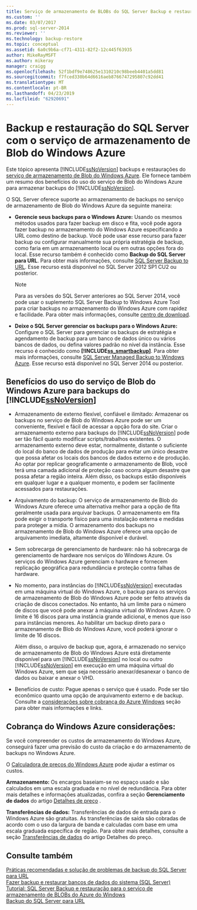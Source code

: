 ```yaml
---
title: Serviço de armazenamento de BLOBs do SQL Server Backup e restauração com o Windows Azure | Microsoft Docs
ms.custom: ''
ms.date: 03/07/2017
ms.prod: sql-server-2014
ms.reviewer: ''
ms.technology: backup-restore
ms.topic: conceptual
ms.assetid: 6a0c9b6a-cf71-4311-82f2-12c445f63935
author: MikeRayMSFT
ms.author: mikeray
manager: craigg
ms.openlocfilehash: 52f1bdf9e748625e1310210c98beeb4401a5dd81
ms.sourcegitcommit: f7fced330b64d6616aeb8766747295807c92dd41
ms.translationtype: MT
ms.contentlocale: pt-BR
ms.lasthandoff: 04/23/2019
ms.locfileid: "62920691"
---
```

# <a name="sql-server-backup-and-restore-with-windows-azure-blob-storage-service"></a>Backup e restauração do SQL Server com o serviço de armazenamento de Blob do Windows Azure
  Este tópico apresenta [!INCLUDE[ssNoVersion](../../includes/ssnoversion-md.md)] backups e restaurações do [serviço de armazenamento de Blob do Windows Azure](http://www.windowsazure.com/develop/net/how-to-guides/blob-storage/). Ele fornece também um resumo dos benefícios do uso do serviço de Blob do Windows Azure para armazenar backups do [!INCLUDE[ssNoVersion](../../includes/ssnoversion-md.md)].  
  
 O SQL Server oferece suporte ao armazenamento de backups no serviço de armazenamento de Blob do Windows Azure da seguinte maneira:  
  
-   **Gerencie seus backups para o Windows Azure:** Usando os mesmos métodos usados para fazer backup em disco e fita, você pode agora fazer backup no armazenamento do Windows Azure especificando a URL como destino de backup.  Você pode usar esse recurso para fazer backup ou configurar manualmente sua própria estratégia de backup, como faria em um armazenamento local ou em outras opções fora do local. Esse recurso também é conhecido como **Backup do SQL Server para URL**. Para obter mais informações, consulte [SQL Server Backup to URL](sql-server-backup-to-url.md). Esse recurso está disponível no SQL Server 2012 SP1 CU2 ou posterior.  
  
    > [!NOTE]  
    >  Para as versões do SQL Server anteriores ao SQL Server 2014, você pode usar o suplemento SQL Server Backup to Windows Azure Tool para criar backups no armazenamento do Windows Azure com rapidez e facilidade. Para obter mais informações, consulte [centro de download](https://go.microsoft.com/fwlink/?LinkID=324399).  
  
-   **Deixe o SQL Server gerenciar os backups para o Windows Azure:** Configure o SQL Server para gerenciar os backups de estratégia e agendamento de backup para um banco de dados único ou vários bancos de dados, ou defina valores padrão no nível da instância. Esse recurso é conhecido como **[!INCLUDE[ss_smartbackup](../../includes/ss-smartbackup-md.md)]**. Para obter mais informações, consulte [SQL Server Managed Backup to Windows Azure](sql-server-managed-backup-to-microsoft-azure.md). Esse recurso está disponível no SQL Server 2014 ou posterior.  
  
## <a name="benefits-of-using-the-windows-azure-blob-service-for-includessnoversionincludesssnoversion-mdmd-backups"></a>Benefícios do uso do serviço de Blob do Windows Azure para backups do [!INCLUDE[ssNoVersion](../../includes/ssnoversion-md.md)]  
  
-   Armazenamento de externo flexível, confiável e ilimitado: Armazenar os backups no serviço de Blob do Windows Azure pode ser um conveniente, flexível e fácil de acessar a opção fora do site. Criar o armazenamento externo para backups do [!INCLUDE[ssNoVersion](../../includes/ssnoversion-md.md)] pode ser tão fácil quanto modificar scripts/trabalhos existentes. O armazenamento externo deve estar, normalmente, distante o suficiente do local do banco de dados de produção para evitar um único desastre que possa afetar os locais dos bancos de dados externo e de produção. Ao optar por replicar geograficamente o armazenamento de Blob, você terá uma camada adicional de proteção caso ocorra algum desastre que possa afetar a região inteira. Além disso, os backups estão disponíveis em qualquer lugar e a qualquer momento, e podem ser facilmente acessados para restaurações.  
  
-   Arquivamento do backup: O serviço de armazenamento de Blob do Windows Azure oferece uma alternativa melhor para a opção de fita geralmente usada para arquivar backups. O armazenamento em fita pode exigir o transporte físico para uma instalação externa e medidas para proteger a mídia. O armazenamento dos backups no armazenamento de Blob do Windows Azure oferece uma opção de arquivamento imediata, altamente disponível e durável.  
  
-   Sem sobrecarga de gerenciamento de hardware: não há sobrecarga de gerenciamento de hardware nos serviços do Windows Azure. Os serviços do Windows Azure gerenciam o hardware e fornecem replicação geográfica para redundância e proteção contra falhas de hardware.  
  
-   No momento, para instâncias do [!INCLUDE[ssNoVersion](../../includes/ssnoversion-md.md)] executadas em uma máquina virtual do Windows Azure, o backup para os serviços de armazenamento de Blob do Windows Azure pode ser feito através da criação de discos conectados. No entanto, há um limite para o número de discos que você pode anexar à máquina virtual do Windows Azure. O limite é 16 discos para uma instância grande adicional, e menos que isso para instâncias menores. Ao habilitar um backup direto para o armazenamento de Blob do Windows Azure, você poderá ignorar o limite de 16 discos.  
  
     Além disso, o arquivo de backup que, agora, é armazenado no serviço de armazenamento de Blob do Windows Azure está diretamente disponível para um [!INCLUDE[ssNoVersion](../../includes/ssnoversion-md.md)] no local ou outro [!INCLUDE[ssNoVersion](../../includes/ssnoversion-md.md)] em execução em uma máquina virtual do Windows Azure, sem que seja necessário anexar/desanexar o banco de dados ou baixar e anexar o VHD.  
  
-   Benefícios de custo: Pague apenas o serviço que é usado. Pode ser tão econômico quanto uma opção de arquivamento externo e de backup. Consulte a [considerações sobre cobrança do Azure Windows](#Billing) seção para obter mais informações e links.  
  
##  <a name="Billing"></a> Cobrança do Windows Azure considerações:  
 Se você compreender os custos de armazenamento do Windows Azure, conseguirá fazer uma previsão do custo da criação e do armazenamento de backups no Windows Azure.  
  
 O [Calculadora de preços do Windows Azure](https://go.microsoft.com/fwlink/?LinkId=277060) pode ajudar a estimar os custos.  
  
 **Armazenamento:** Os encargos baseiam-se no espaço usado e são calculados em uma escala graduada e no nível de redundância. Para obter mais detalhes e informações atualizadas, confira a seção **Gerenciamento de dados** do artigo [Detalhes de preço](https://go.microsoft.com/fwlink/?LinkId=277059) .  
  
 **Transferências de dados:** Transferências de dados de entrada para o Windows Azure são gratuitas. As transferências de saída são cobradas de acordo com o uso da largura de banda e calculadas com base em uma escala graduada específica de região. Para obter mais detalhes, consulte a seção [Transferências de dados](https://go.microsoft.com/fwlink/?LinkId=277061) do artigo Detalhes do preço.  
  
## <a name="see-also"></a>Consulte também  
 [Práticas recomendadas e solução de problemas de backup do SQL Server para URL](sql-server-backup-to-url-best-practices-and-troubleshooting.md)   
 [Fazer backup e restaurar bancos de dados do sistema &#40;SQL Server&#41;](back-up-and-restore-of-system-databases-sql-server.md)   
 [Tutorial: SQL Server Backup e restauração para o serviço de armazenamento de BLOBs do Azure do Windows](../tutorial-sql-server-backup-and-restore-to-azure-blob-storage-service.md)   
 [Backup do SQL Server para URL](sql-server-backup-to-url.md)  
  
  
